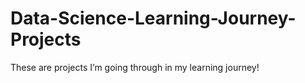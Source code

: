 # Data-Science-Learning-Journey-Projects
These are projects I’m going through in my learning journey!
